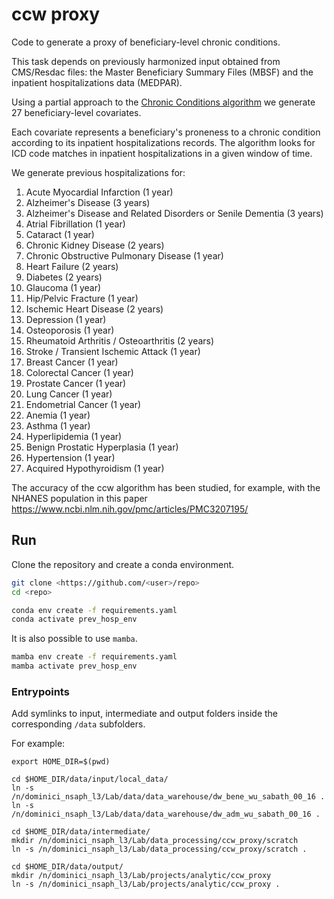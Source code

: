 # ccw proxy

Code to generate a proxy of beneficiary-level chronic conditions.

This task depends on previously harmonized input obtained from CMS/Resdac files: the Master Beneficiary Summary Files (MBSF) and the inpatient hospitalizations data (MEDPAR).

Using a partial approach to the [Chronic Conditions algorithm](https://www2.ccwdata.org/documents/10280/19139421/ccw-chronic-condition-algorithms.pdf) we generate 27 beneficiary-level covariates.

Each covariate represents a beneficiary's proneness to a chronic condition according to its inpatient hospitalizations records. The algorithm looks for ICD code matches in inpatient hospitalizations in a given window of time. 

We generate previous hospitalizations for:
1. Acute Myocardial Infarction (1 year)
2. Alzheimer's Disease  (3 years)
3. Alzheimer's Disease and Related Disorders or Senile Dementia (3 years)
4. Atrial Fibrillation (1 year)
5. Cataract (1 year)
6. Chronic Kidney Disease (2 years)
7. Chronic Obstructive Pulmonary Disease (1 year)
8. Heart Failure (2 years)
9. Diabetes (2 years)
10. Glaucoma (1 year)
11. Hip/Pelvic Fracture (1 year)
12. Ischemic Heart Disease (2 years)
13. Depression (1 year)
14. Osteoporosis (1 year)
15. Rheumatoid Arthritis / Osteoarthritis (2 years)
16. Stroke / Transient Ischemic Attack (1 year)
17. Breast Cancer (1 year)
18. Colorectal Cancer (1 year)
19. Prostate Cancer (1 year)
20. Lung Cancer (1 year)
21. Endometrial Cancer (1 year)
22. Anemia (1 year)
23. Asthma (1 year)
24. Hyperlipidemia (1 year)
25. Benign Prostatic Hyperplasia (1 year)
26. Hypertension (1 year)
27. Acquired Hypothyroidism (1 year)

The accuracy of the ccw algorithm has been studied, for example, with the NHANES population in this paper https://www.ncbi.nlm.nih.gov/pmc/articles/PMC3207195/

## Run

Clone the repository and create a conda environment.

```bash
git clone <https://github.com/<user>/repo>
cd <repo>

conda env create -f requirements.yaml
conda activate prev_hosp_env
```

It is also possible to use `mamba`.

```bash
mamba env create -f requirements.yaml
mamba activate prev_hosp_env
```

### Entrypoints

Add symlinks to input, intermediate and output folders inside the corresponding `/data` subfolders.

For example:

```
export HOME_DIR=$(pwd)

cd $HOME_DIR/data/input/local_data/
ln -s /n/dominici_nsaph_l3/Lab/data/data_warehouse/dw_bene_wu_sabath_00_16 .
ln -s /n/dominici_nsaph_l3/Lab/data/data_warehouse/dw_adm_wu_sabath_00_16 .

cd $HOME_DIR/data/intermediate/
mkdir /n/dominici_nsaph_l3/Lab/data_processing/ccw_proxy/scratch
ln -s /n/dominici_nsaph_l3/Lab/data_processing/ccw_proxy/scratch .

cd $HOME_DIR/data/output/
mkdir /n/dominici_nsaph_l3/Lab/projects/analytic/ccw_proxy
ln -s /n/dominici_nsaph_l3/Lab/projects/analytic/ccw_proxy .
```
